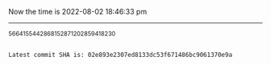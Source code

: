 Now the time is 2022-08-02 18:46:33 pm

---

<small>5664155442868152871202859418230</small>

```txt

Latest commit SHA is: 02e893e2307ed8133dc53f671486bc9061370e9a
```
